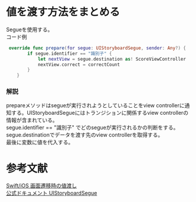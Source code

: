 # 値を渡す方法をまとめる
Segueを使用する。<br>
コード例
```swift
 override func prepare(for segue: UIStoryboardSegue, sender: Any?) {
        if segue.identifier == "識別子" {
            let nextView = segue.destination as! ScoreViewController
            nextView.correct = correctCount
        }
    }
```
### 解説
prepareメソッドはsegueが実行されようとしていることをview controllerに通知する。UIStoryboardSegueにはトランジションに関係するview controllerの情報が含まれている。<br>
segue.identifier == "識別子" でどのsegueが実行されるかの判断をする。<br>
segue.destinationでデータを渡す先のview controllerを取得する。<br>
最後に変数に値を代入する。

# 参考文献
[Swift/iOS 画面遷移時の値渡し](https://capibara1969.com/1060/)<br>
[公式ドキュメント UIStoryboardSegue](https://developer.apple.com/documentation/uikit/uistoryboardsegue)

